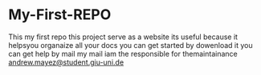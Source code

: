 # My-First-REPO
This my first repo 
this project serve as a website 
its useful because it helpsyou organaize all your docs
you can get started by dowenload it 
you can get help by mail 
my mail iam the responsible for themaintainance andrew.mayez@student.giu-uni.de
